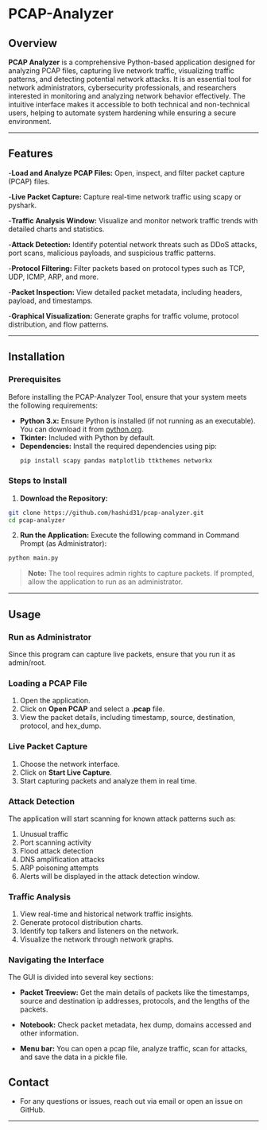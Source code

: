 # PCAP-Analyzer
## Overview
**PCAP Analyzer** is a comprehensive Python-based application designed for analyzing PCAP files, capturing live network traffic, visualizing traffic patterns, and detecting potential network attacks. It is an essential tool for network administrators, cybersecurity professionals, and researchers interested in monitoring and analyzing network behavior effectively. The intuitive interface makes it accessible to both technical and non-technical users, helping to automate system hardening while ensuring a secure environment.

---

## Features

-**Load and Analyze PCAP Files:** Open, inspect, and filter packet capture (PCAP) files.

-**Live Packet Capture:** Capture real-time network traffic using scapy or pyshark.

-**Traffic Analysis Window:** Visualize and monitor network traffic trends with detailed charts and statistics.

-**Attack Detection:** Identify potential network threats such as DDoS attacks, port scans, malicious payloads, and suspicious traffic patterns.

-**Protocol Filtering:** Filter packets based on protocol types such as TCP, UDP, ICMP, ARP, and more.

-**Packet Inspection:** View detailed packet metadata, including headers, payload, and timestamps.

-**Graphical Visualization:** Generate graphs for traffic volume, protocol distribution, and flow patterns.

---

## Installation

### Prerequisites
Before installing the PCAP-Analyzer Tool, ensure that your system meets the following requirements:

- **Python 3.x:** Ensure Python is installed (if not running as an executable). You can download it from [python.org](https://python.org).
- **Tkinter:** Included with Python by default.
- **Dependencies:**
  Install the required dependencies using pip:
  ```bash
  pip install scapy pandas matplotlib ttkthemes networkx

### Steps to Install

1. **Download the Repository:**
```bash
git clone https://github.com/hashid31/pcap-analyzer.git
cd pcap-analyzer
```

2. **Run the Application:**
Execute the following command in Command Prompt (as Administrator):
```bash
python main.py
```
> **Note:** The tool requires admin rights to capture packets. If prompted, allow the application to run as an administrator.

---

## Usage

### Run as Administrator
Since this program can capture live packets, ensure that you run it as admin/root. 

### Loading a PCAP File

1. Open the application.
2. Click on **Open PCAP** and select a **.pcap** file.
3. View the packet details, including timestamp, source, destination, protocol, and hex_dump.

### Live Packet Capture

1. Choose the network interface.
2. Click on **Start Live Capture**.
3. Start capturing packets and analyze them in real time.

### Attack Detection

The application will start scanning for known attack patterns such as:
1. Unusual traffic
2. Port scanning activity
3. Flood attack detection
5. DNS amplification attacks
6. ARP poisoning attempts
7. Alerts will be displayed in the attack detection window.

### Traffic Analysis

1. View real-time and historical network traffic insights.
2. Generate protocol distribution charts.
3. Identify top talkers and listeners on the network.
4. Visualize the network through network graphs.


### Navigating the Interface
The GUI is divided into several key sections:

- **Packet Treeview:** Get the main details of packets like the timestamps, source and destination ip addresses, protocols, and the lengths of the packets.
  
- **Notebook:** Check packet metadata, hex dump, domains accessed and other information.
  
- **Menu bar:** You can open a pcap file, analyze traffic, scan for attacks, and save the data in a pickle file.

## Contact
- For any questions or issues, reach out via email or open an issue on GitHub.
---
